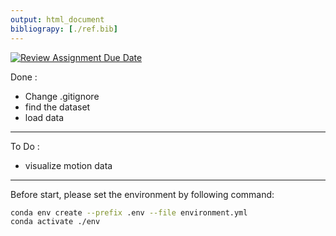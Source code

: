 ```yaml
---
output: html_document
bibliograpy: [./ref.bib]
---
```

[![Review Assignment Due Date](https://classroom.github.com/assets/deadline-readme-button-24ddc0f5d75046c5622901739e7c5dd533143b0c8e959d652212380cedb1ea36.svg)](https://classroom.github.com/a/pUXLlCrD)


Done :
- Change .gitignore
- find the dataset
- load data
----
To Do :
- visualize motion data
----

Before start, please set the environment by following command:
```bash
conda env create --prefix .env --file environment.yml
conda activate ./env
```
